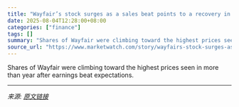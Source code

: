 ```yaml
---
title: "Wayfair’s stock surges as a sales beat points to a recovery in the furniture market"
date: 2025-08-04T12:28:00+08:00
categories: ["finance"]
tags: []
summary: "Shares of Wayfair were climbing toward the highest prices seen in more than year after earnings beat expectations."
source_url: "https://www.marketwatch.com/story/wayfairs-stock-surges-as-a-sales-beat-points-to-a-recovery-in-the-furniture-market-ce101ac3?mod=mw_rss_topstories"
---
```


Shares of Wayfair were climbing toward the highest prices seen in more than year after earnings beat expectations.

---

*来源: [原文链接](https://www.marketwatch.com/story/wayfairs-stock-surges-as-a-sales-beat-points-to-a-recovery-in-the-furniture-market-ce101ac3?mod=mw_rss_topstories)*
